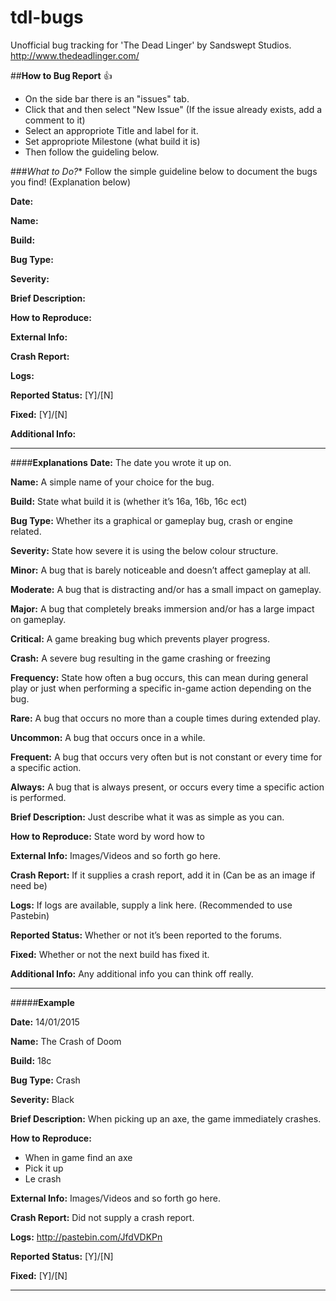 # tdl-bugs
Unofficial bug tracking for 'The Dead Linger' by Sandswept Studios. http://www.thedeadlinger.com/


##**How to Bug Report** :thumbsup:
- On the side bar there is an "issues" tab.
- Click that and then select "New Issue" (If the issue already exists, add a comment to it)
- Select an appropriote Title and label for it.
- Set appropriote Milestone (what build it is)
- Then follow the guideling below.

###*What to Do?**
Follow the simple guideline below to document the bugs you find! (Explanation below)
 
**Date:**

**Name:**

**Build:**

**Bug Type:**

**Severity:**

**Brief Description:**

**How to Reproduce:**

**External Info:**

**Crash Report:**

**Logs:**

**Reported Status:** [Y]/[N]

**Fixed:** [Y]/[N]

**Additional Info:**


-----------------------------
####**Explanations**
**Date:** The date you wrote it up on.

**Name:** A simple name of your choice for the bug.

**Build:** State what build it is (whether it’s 16a, 16b, 16c ect)

**Bug Type:** Whether its a graphical or gameplay bug, crash or engine related.

**Severity:** State how severe it is using the below colour structure.

**Minor:** A bug that is barely noticeable and doesn’t affect gameplay at all.

**Moderate:** A bug that is distracting and/or has a small impact on gameplay.

**Major:** A bug that completely breaks immersion and/or has a large impact on gameplay.

**Critical:** A game breaking bug which prevents player progress.

**Crash:** A severe bug resulting in the game crashing or freezing

**Frequency:** State how often a bug occurs, this can mean during general play or just when performing a specific in-game action depending on the bug.

**Rare:** A bug that occurs no more than a couple times during extended play.

**Uncommon:** A bug that occurs once in a while.

**Frequent:** A bug that occurs very often but is not constant or every time for a specific action.

**Always:** A bug that is always present, or occurs every time a specific action is performed.

**Brief Description:** Just describe what it was as simple as you can.

**How to Reproduce:** State word by word how to 

**External Info:** Images/Videos and so forth go here.

**Crash Report:** If it supplies a crash report, add it in (Can be as an image if need be)

**Logs:** If logs are available, supply a link here. (Recommended to use Pastebin)

**Reported Status:** Whether or not it’s been reported to the forums.

**Fixed:** Whether or not the next build has fixed it.

**Additional Info:** Any additional info you can think off really.


-----------------------------


#####**Example**

**Date:** 14/01/2015

**Name:** The Crash of Doom

**Build:** 18c

**Bug Type:** Crash

**Severity:** Black

**Brief Description:** When picking up an axe, the game immediately crashes.

**How to Reproduce:**
- When in game find an axe
- Pick it up
- Le crash

**External Info:** Images/Videos and so forth go here.

**Crash Report:** Did not supply a crash report.

**Logs:** http://pastebin.com/JfdVDKPn

**Reported Status:**  [Y]/[N]

**Fixed:** [Y]/[N]


-----------------------------
